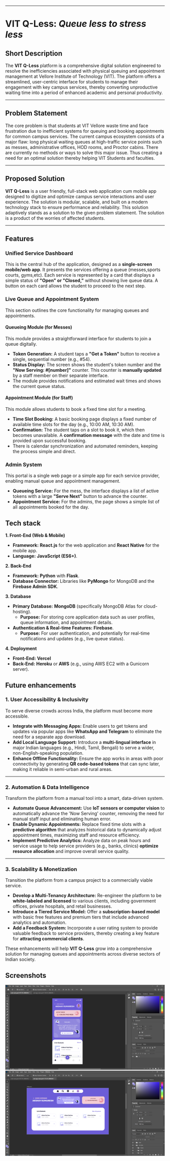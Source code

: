 ***

# **VIT Q-Less:** *Queue less to stress less*

## Short Description
The **VIT Q-Less** platform is a comprehensive digital solution engineered to resolve the inefficiencies associated with physical queuing and appointment management at Vellore Institute of Technology (VIT). The platform offers a streamlined, user-centric interface for students to manage their engagement with key campus services, thereby converting unproductive waiting time into a period of enhanced academic and personal productivity.

***

## Problem Statement
The core problem is that students at VIT Vellore waste time and face frustration due to inefficient systems for queuing and booking appointments for common campus services. The current campus ecosystem consists of a major flaw: long physical waiting queues at high-traffic service points such as messes, administrative offices, HOD rooms, and Proctor cabins. There are currently no methods or ways to solve this major issue. Thus creating a need for an optimal solution thereby helping VIT Students and faculties.

***

## Proposed Solution
**VIT Q-Less** is a user friendly, full-stack web application cum mobile app designed to digitize and optimize campus service interactions and user experience. The solution is modular, scalable, and built on a modern technology stack to ensure performance and reliability. This solution adaptively stands as a solution to the given problem statement. The solution is a product of the worries of affected students.

***

## Features

### Unified Service Dashboard
This is the central hub of the application, designed as a **single-screen mobile/web app**. It presents the services offering a queue (messes,sports courts, gyms,etc). Each service is represented by a card that displays a simple status of **"Open" or "Closed,"** without showing live queue data. A button on each card allows the student to proceed to the next step.

### Live Queue and Appointment System
This section outlines the core functionality for managing queues and appointments.

#### Queueing Module (for Messes)
This module provides a straightforward interface for students to join a queue digitally.
* **Token Generation:** A student taps a **"Get a Token"** button to receive a single, sequential number (e.g., #54).
* **Status Display:** The screen shows the student's token number and the **"Now Serving: #[number]"** counter. This counter is **manually updated** by a staff member on their separate interface.
* The module provides notifications and estimated wait times and shows the current queue status.

#### Appointment Module (for Staff)
This module allows students to book a fixed time slot for a meeting.
* **Time Slot Booking:** A basic booking page displays a fixed number of available time slots for the day (e.g., 10:00 AM, 10:30 AM).
* **Confirmation:** The student taps on a slot to book it, which then becomes unavailable. A **confirmation message** with the date and time is provided upon successful booking.
* There is calendar synchronization and automated reminders, keeping the process simple and direct.

### Admin System
This portal is a single web page or a simple app for each service provider, enabling manual queue and appointment management.
* **Queueing Service:** For the mess, the interface displays a list of active tokens with a large **"Serve Next"** button to advance the counter.
* **Appointment Service:** For the admins, the page shows a simple list of all appointments booked for the day.

## Tech stack
**1. Front-End (Web & Mobile)**
* **Framework:** **React.js** for the web application and **React Native** for the mobile app.
* **Language:** **JavaScript (ES6+)**.

**2. Back-End**
* **Framework:** **Python** with **Flask**.
* **Database Connector:** Libraries like **PyMongo** for MongoDB and the **Firebase Admin SDK**.

**3. Database**
* **Primary Database:** **MongoDB** (specifically MongoDB Atlas for cloud-hosting).
    * **Purpose:** For storing core application data such as user profiles, queue information, and appointment details.
* **Authentication & Real-time Features:** **Firebase**.
    * **Purpose:** For user authentication, and potentially for real-time notifications and updates (e.g., live queue status).

**4. Deployment**
* **Front-End:** **Vercel**
* **Back-End:** **Heroku** or **AWS** (e.g., using AWS EC2 with a Gunicorn server).


## Future enhancements
### **1. User Accessibility & Inclusivity**

To serve diverse crowds across India, the platform must become more accessible.

* **Integrate with Messaging Apps:** Enable users to get tokens and updates via popular apps like **WhatsApp and Telegram** to eliminate the need for a separate app download.
* **Add Local Language Support:** Introduce a **multi-lingual interface** in major Indian languages (e.g., Hindi, Tamil, Bengali) to serve a wider, non-English-speaking population.
* **Enhance Offline Functionality:** Ensure the app works in areas with poor connectivity by generating **QR code-based tokens** that can sync later, making it reliable in semi-urban and rural areas.

---

### **2. Automation & Data Intelligence**

Transform the platform from a manual tool into a smart, data-driven system.

* **Automate Queue Advancement:** Use **IoT sensors or computer vision** to automatically advance the 'Now Serving' counter, removing the need for manual staff input and eliminating human error.
* **Enable Dynamic Appointments:** Replace fixed time slots with a **predictive algorithm** that analyzes historical data to dynamically adjust appointment times, maximizing staff and resource efficiency.
* **Implement Predictive Analytics:** Analyze data on peak hours and service usage to help service providers (e.g., banks, clinics) **optimize resource allocation** and improve overall service quality.

---

### **3. Scalability & Monetization**

Transition the platform from a campus project to a commercially viable service.

* **Develop a Multi-Tenancy Architecture:** Re-engineer the platform to be **white-labeled and licensed** to various clients, including government offices, private hospitals, and retail businesses.
* **Introduce a Tiered Service Model:** Offer a **subscription-based model** with basic free features and premium tiers that include advanced analytics and automation.
* **Add a Feedback System:** Incorporate a user rating system to provide valuable feedback to service providers, thereby creating a key feature for **attracting commercial clients**.

These enhancements will help **VIT Q-Less** grow into a comprehensive solution for managing queues and appointments across diverse sectors of Indian society.
## Screenshots

![.png](https://github.com/AxonCodez/vitqless/blob/55b24f5b67fd5c41d0753c453555df80dbfc15ee/Screenshot%202025-09-17%20125243.png)
![.png](https://github.com/AxonCodez/vitqless/blob/13ea636312fd8470e55c078da42341e4041c09b5/Screenshot%202025-09-17%20125728.png)
